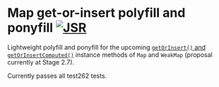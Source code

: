 # Map get-or-insert polyfill and ponyfill [![JSR](https://jsr.io/badges/@li/map-get-or-insert-polyfill)](https://jsr.io/@li/map-get-or-insert-polyfill)

Lightweight polyfill and ponyfill for the upcoming [`getOrInsert()` and `getOrInsertComputed()`](https://github.com/tc39/proposal-upsert/) instance methods of `Map` and `WeakMap` (proposal currently at Stage 2.7).

Currently passes all test262 tests.
